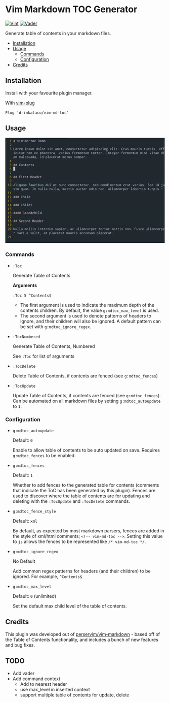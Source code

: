 # Vim Markdown TOC Generator

[![Vint](https://github.com/drinkataco/vim-md-toc/workflows/Vint/badge.svg)](https://github.com/drinkataco/vim-md-toc/actions?workflow=Vint)
[![Vader](https://github.com/drinkataco/vim-md-toc/workflows/Vader/badge.svg)](https://github.com/drinkataco/vim-md-toc/actions?workflow=Vader)

Generate table of contents in your markdown files.

<!-- vim-md-toc format=bullets ignore=^TODO$ -->
* [Installation](#installation)
* [Usage](#usage)
  * [Commands](#commands)
  * [Configuration](#configuration)
* [Credits](#credits)
<!-- vim-md-toc END -->

## Installation

Install with your favourite plugin manager.

With [vim-plug](https://github.com/junegunn/vim-plug)

```Vimscript
Plug 'drinkataco/vim-md-toc'
```

## Usage

![Demo](./screenshots/demo.gif)

### Commands

* `:Toc`

   Generate Table of Contents

   **Arguments**

   `:Toc 5 ^Contents$`

   * The first argument is used to indicate the maximum depth of the contents children. By default, the value `g:mdtoc_max_level` is used.
   * The second argument is used to denote patterns of headers to ignore, and their children will also be ignored. A default pattern can be set with `g:mdtoc_ignore_regex`.

* `:TocNumbered`

   Generate Table of Contents, Numbered

   See `:Toc` for list of arguments

* `:TocDelete`

   Delete Table of Contents, if contents are fenced (see `g:mdtoc_fences`)

* `:TocUpdate`

   Update Table of Contents, if contents are fenced (see `g:mdtoc_fences`). Can be automated on all markdown files by setting `g:mdtoc_autoupdate` to `1`.

### Configuration

* `g:mdtoc_autoupdate`

   Default: `0`

   Enable to allow table of contents to be auto updated on save. Requires `g:mdtoc_fences` to be enabled.

* `g:mdtoc_fences`

   Default: `1`

   Whether to add fences to the generated table for contents (comments that indicate the ToC has been generated by this plugin). Fences are used to discover where the table of contents are for updating and deleting with the `:TocUpdate` and `:TocDelete` commands.

* `g:mdtoc_fence_style`

   Default: `xml`

   By default, as expected by most markdown parsers, fences are added in the style of xml/html comments; `<!-- vim-md-toc -->`. Setting this value to `js` allows the fences to be represented like `/* vim-md-toc */`.

* `g:mdtoc_ignore_regex`

  No Default

  Add common regex patterns for headers (and their children) to be ignored. For example, `^Contents$`

* `g:mdtoc_max_level`

   Default: `0` (unlimited)

   Set the default max child level of the table of contents.

## Credits

This plugin was developed out of [perservim/vim-markdown](https://github.com/preservim/vim-markdown) - based off of the Table of Contents functionality, and includes a bunch of new features and bug fixes.

## TODO

* Add vader
* Add command context
  * Add to nearest header
  * use max_level in inserted context
  * support multiple table of contents for update, delete

